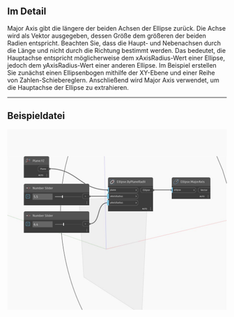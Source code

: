 ## Im Detail
Major Axis gibt die längere der beiden Achsen der Ellipse zurück. Die Achse wird als Vektor ausgegeben, dessen Größe dem größeren der beiden Radien entspricht. Beachten Sie, dass die Haupt- und Nebenachsen durch die Länge und nicht durch die Richtung bestimmt werden. Das bedeutet, die Hauptachse entspricht möglicherweise dem xAxisRadius-Wert einer Ellipse, jedoch dem yAxisRadius-Wert einer anderen Ellipse. Im Beispiel erstellen Sie zunächst einen Ellipsenbogen mithilfe der XY-Ebene und einer Reihe von Zahlen-Schiebereglern. Anschließend wird Major Axis verwendet, um die Hauptachse der Ellipse zu extrahieren.
___
## Beispieldatei

![MajorAxis](./Autodesk.DesignScript.Geometry.Ellipse.MajorAxis_img.jpg)

